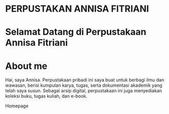 # PERPUSTAKAN ANNISA FITRIANI
# Selamat Datang di Perpustakaan Annisa Fitriani
# About me
<head>
<body>
Hai, saya Annisa. Perpustakaan pribadi ini saya buat untuk berbagi ilmu dan wawasan, berisi kumpulan karya, tugas, serta dokumentasi akademik yang telah saya susun. Sebagai arsip digital, perpustakaan ini juga menyediakan koleksi buku, tugas kuliah, dan e-book.


  Homepage
 

